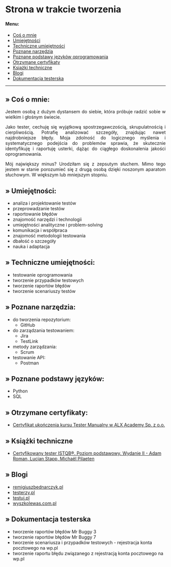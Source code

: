 # Strona w trakcie tworzenia
#### Menu:
- [Coś o mnie](https://github.com/NMecina/NMecinaTest#-co%C5%9B-o-mnie)
- [Umiejętności](https://github.com/NMecina/NMecinaTest#-umiej%C4%99tno%C5%9Bci)
- [Techniczne umiejętności](https://github.com/NMecina/NMecinaTest#-techniczne-umiej%C4%99tno%C5%9Bci)
- [Poznane narzędzia](https://github.com/NMecina/NMecinaTest#-poznane-narz%C4%99dzia)
- [Poznane podstawy języków oprogramowania](https://github.com/NMecina/NMecinaTest#-poznane-podstawy-j%C4%99zyk%C3%B3w-oprogramowania)
- [Otrzymane certyfikaty](https://github.com/NMecina/NMecinaTest#-otrzymane-certyfikaty)
- [Książki techniczne](https://github.com/NMecina/NMecinaTest#-ksi%C4%85%C5%BCki-techniczne)
- [Blogi](https://github.com/NMecina/NMecinaTest?tab=readme-ov-file#-blogi)
- [Dokumentacja testerska](https://github.com/NMecina/NMecinaTest?tab=readme-ov-file#-dokumentacja-testerska)

---
## » Coś o mnie:
<p align="justify">Jestem osobą z dużym dystansem do siebie, która próbuje radzić sobie w wielkim i głośnym świecie.</p>

<p align="justify">Jako tester, cechuję się wyjątkową spostrzegawczością, skrupulatnością i cierpliwością. Potrafię analizować szczegóły, znajdując nawet najdrobniejsze błędy. Moja zdolność do logicznego myślenia i systematycznego podejścia do problemów sprawia, że skutecznie identyfikuję i raportuję usterki, dążąc do ciągłego doskonalenia jakości oprogramowania.</p>

<p align="justify">Mój największy minus? Urodziłam się z zepsutym słuchem. Mimo tego jestem w stanie porozumieć się z drugą osobą dzięki noszonym aparatom słuchowym. W większym lub mniejszym stopniu.

## » Umiejętności:
- analiza i projektowanie testów
- przeprowadzanie testów
- raportowanie błędów
- znajomość narzędzi i technologii
- umiejętności analityczne i problem-solving
- komunikacja i współpraca
- znajomość metodologii testowania
- dbałość o szczegóły
- nauka i adaptacja

## » Techniczne umiejętności:
- testowanie oprogramowania
- tworzenie przypadków testowych
- tworzenie raportów błędów
- tworzenie scenariuszy testów


## » Poznane narzędzia:
- do tworzenia repozytorium:
  - GitHub
- do zarządzania testowaniem:
  - Jira
  - TestLink
- metody zarządzania:
  - Scrum
- testowanie API:
  - Postman

## » Poznane podstawy języków:
- Python
- SQL

## » Otrzymane certyfikaty:
- [Certyfikat ukończenia kursu Tester Manualny w ALX Academy Sp. z o.o.](https://www.alx.pl/certyfikat/natalia-mecina/f85682066a614975a07ff55ba74d825a/)

## » Książki techniczne
- [Certyfikowany tester ISTQB®. Poziom podstawowy. Wydanie II - Adam Roman, Lucjan Stapp, Michaël Pilaeten](https://helion.pl/ksiazki/certyfikowany-tester-istqb-poziom-podstawowy-wydanie-ii-adam-roman-lucjan-stapp-michael-pilaeten,ctisp2.htm#format/d)

## » Blogi
- [remigiuszbednarczyk.pl](https://remigiuszbednarczyk.pl/artykuly-dotyczace-testowania)
- [testerzy.pl](https://testerzy.pl/baza-wiedzy)
- [testuj.pl](https://testuj.pl/blog)
- [wyszkolewas.com.pl](https://www.wyszkolewas.com.pl/blog/)

## » Dokumentacja testerska
- tworzenie raportów błędów Mr Buggy 3
- tworzenie raportów błędów Mr Buggy 7
- tworzenie scenariusza i przypadków testowych - rejestracja konta pocztowego na wp.pl
- tworzenie raportu błędu związanego z rejestracją konta pocztowego na wp.pl
